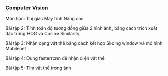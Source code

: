 ### Computer Vision 

Môn học: Thị giác Máy tính Nâng cao

Bài tập 2: Tính toán độ tương đồng giữa 2 hình ảnh, bằng cách trích xuất đặc trưng HOG và Cosine Similarity 

Bài tập 3: Nhận dạng vật thể bằng cách kết hợp Sliding window và mô hình Mobilenet

Bài tập 4: Dùng fasterrcnn để nhận diện vật thể

Bài tập 5: Tìm vật thể trong ảnh

